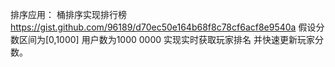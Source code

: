 排序应用：
桶排序实现排行榜
https://gist.github.com/96189/d70ec50e164b68f8c78cf6acf8e9540a
假设分数区间为[0,1000] 用户数为1000 0000 实现实时获取玩家排名 并快速更新玩家分数。

